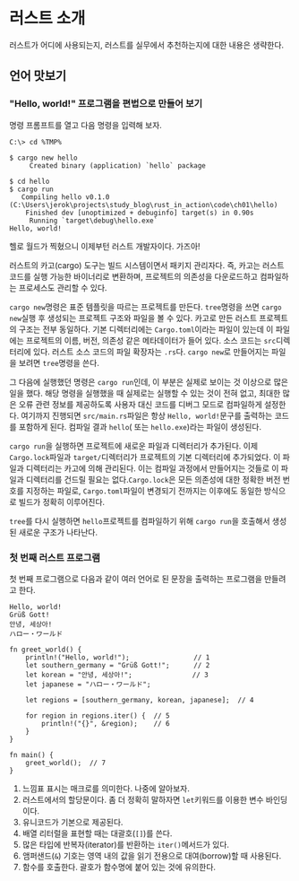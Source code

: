 # 러스트 소개

러스트가 어디에 사용되는지, 러스트를 실무에서 추천하는지에 대한 내용은 생략한다.

## 언어 맛보기

### "Hello, world!" 프로그램을 편법으로 만들어 보기

명령 프롬프트를 열고 다음 명령을 입력해 보자.

```text
C:\> cd %TMP%

$ cargo new hello
     Created binary (application) `hello` package

$ cd hello
$ cargo run
   Compiling hello v0.1.0 (C:\Users\jerok\projects\study_blog\rust_in_action\code\ch01\hello)
    Finished dev [unoptimized + debuginfo] target(s) in 0.90s                                             
     Running `target\debug\hello.exe`
Hello, world!
```

헬로 월드가 찍혔으니 이제부턴 러스트 개발자이다. 가즈아!

러스트의 카고(cargo) 도구는 빌드 시스템이면서 패키지 관리자다. 즉, 카고는 러스트 코드를 실행 가능한 바이너리로 변환하며, 프로젝트의 의존성을 다운로드하고 컴파일하는 프로세스도 관리할 수 있다.

`cargo new`명령은 표준 템플릿을 따르는 프로젝트를 만든다. `tree`명령을 쓰면 `cargo new`실행 후 생성되는 프로젝트 구조와 파일을 볼 수 있다. 카고로 만든 러스트 프로젝트의 구조는 전부
동일하다. 기본 디렉터리에는 `Cargo.toml`이라는 파일이 있는데 이 파일에는 프로젝트의 이름, 버전, 의존성 같은 메타데이터가 들어 있다. 소스 코드는 `src`디렉터리에 있다. 러스트 소스 코드의 파일
확장자는 `.rs`다. `cargo new`로 만들어지는 파일을 보려면 `tree`명령을 쓴다.

그 다음에 실행했던 명령은 `cargo run`인데, 이 부분은 실제로 보이는 것 이상으로 많은 일을 했다. 해당 명령을 실행했을 때 실제로는 실행할 수 있는 것이 전혀 없고, 최대한 많은 오류 관련 정보를
제공하도록 사용자 대신 코드를 디버그 모드로 컴파일하게 설정한다. 여기까지 진행되면 `src/main.rs`파일은 항상 `Hello, world!`문구를 출력하는 코드를 포함하게 된다. 컴파일 결과 `hello`(
또는 `hello.exe`)라는 파일이 생성된다.

`cargo run`을 실행하면 프로젝트에 새로운 파일과 디렉터리가 추가된다. 이제 `Cargo.lock`파일과 `target/`디렉터리가 프로젝트의 기본 디렉터리에 추가되었다. 이 파일과 디렉터리는 카고에 의해
관리된다. 이는 컴파일 과정에서 만들어지는 것들로 이 파일과 디렉터리를 건드릴 필요는 없다.`Cargo.lock`은 모든 의존성에 대한 정확한 버전 번호를 지정하는 파일로, `Cargo.toml`파일이 변경되기
전까지는 이후에도 동일한 방식으로 빌드가 정확히 이루어진다.

`tree`를 다시 실행하면 `hello`프로젝트를 컴파일하기 위해 `cargo run`을 호출해서 생성된 새로운 구조가 나타난다.

### 첫 번째 러스트 프로그램

첫 번째 프로그램으로 다음과 같이 여러 언어로 된 문장을 출력하는 프로그램을 만들려고 한다.

```text
Hello, world!
Grüß Gott!
안녕, 세상아!
ハロー・ワールド
```

```rust, editable
fn greet_world() {
    println!("Hello, world!");                // 1
    let southern_germany = "Grüß Gott!";      // 2
    let korean = "안녕, 세상아!";               // 3
    let japanese = "ハロー・ワールド";

    let regions = [southern_germany, korean, japanese];  // 4

    for region in regions.iter() {  // 5
        println!("{}", &region);    // 6
    }
}

fn main() {
    greet_world();  // 7
}
```

1. 느낌표 표시는 매크로를 의미한다. 나중에 알아보자.
2. 러스트에서의 할당문이다. 좀 더 정확히 말하자면 `let`키워드를 이용한 변수 바인딩이다.
3. 유니코드가 기본으로 제공된다.
4. 배열 리터럴을 표현할 때는 대괄호(`[]`)를 쓴다.
5. 많은 타입에 반복자(iterator)를 반환하는 `iter()`메서드가 있다.
6. 앰퍼샌드(`&`) 기호는 영역 내의 값을 읽기 전용으로 대여(borrow)할 때 사용된다.
7. 함수를 호출한다. 괄호가 함수명에 붙어 있는 것에 유의한다.

